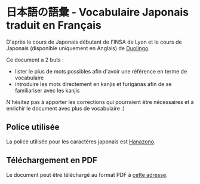 # 日本語の語彙 - Vocabulaire Japonais traduit en Français

D'après le cours de Japonais débutant de l'INSA de Lyon et le cours de Japonais (disponible uniquement en Anglais) de [Duolingo](https://www.duolingo.com/).

Ce document a 2 buts :
- lister le plus de mots possibles afin d'avoir une référence en terme de vocabulaire
- introduire les mots directement en kanjis et furiganas afin de se familiariser avec les kanjis

N'hésitez pas à apporter les corrections qui pourraient être nécessaires et à enrichir le document avec plus de vocabulaire :)

## Police utilisée

La police utilisée pour les caractères japonais est [Hanazono](http://fonts.jp/hanazono/).

## Téléchargement en PDF

Le document peut être téléchargé au format PDF à [cette adresse](https://drive.google.com/open?id=1LaEpK8YskHzZLusHL7tEQUB6dUtA2Op_).
